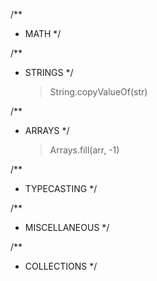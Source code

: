 /**
* MATH
  */


/**
* STRINGS
  */
  > String.copyValueOf(str)


/**
* ARRAYS
  */
  > Arrays.fill(arr, -1)

/**
* TYPECASTING
  */



/**
* MISCELLANEOUS
  */


/**
* COLLECTIONS
  */
  
